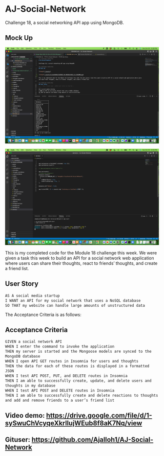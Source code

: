# AJ-Social-Network  

Challenge 18, a social networking API app using MongoDB.

## Mock Up

![image](./assets/Screen%20Shot%202022-10-30%20at%2012.36.20%20PM.png)

![image](./assets/Screen%20Shot%202022-10-30%20at%2012.32.24%20PM.png)

This is my completed code for the Module 18 challenge this week. We were given a task this week to build an API for a social network web application where users can share their thoughts, react to friends’ thoughts, and create a friend list.
## User Story
```
AS A social media startup
I WANT an API for my social network that uses a NoSQL database
SO THAT my website can handle large amounts of unstructured data
```
The Acceptance Criteria is as follows:
## Acceptance Criteria

```
GIVEN a social network API
WHEN I enter the command to invoke the application
THEN my server is started and the Mongoose models are synced to the MongoDB database
WHEN I open API GET routes in Insomnia for users and thoughts
THEN the data for each of these routes is displayed in a formatted JSON
WHEN I test API POST, PUT, and DELETE routes in Insomnia
THEN I am able to successfully create, update, and delete users and thoughts in my database
WHEN I test API POST and DELETE routes in Insomnia
THEN I am able to successfully create and delete reactions to thoughts and add and remove friends to a user’s friend list
```
## Video demo: https://drive.google.com/file/d/1-sySwuChVcyqeXkrllujWEub8f8aK7Nq/view
## Gituser: https://github.com/Ajalloh1/AJ-Social-Network



